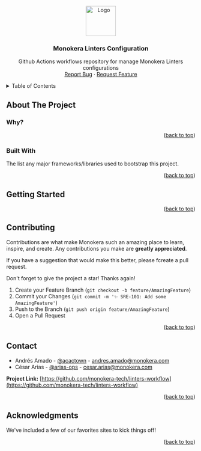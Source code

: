 <div id="top"></div>

<!-- PROJECT LOGO -->
<br />
<div align="center">
  <a href="https://github.com/monokera-tech/linters-workflow">
    <img src="https://avatars.githubusercontent.com/u/92538835?v=4" alt="Logo" width="80" height="80">
  </a>

  <h3 align="center">Monokera Linters Configuration</h3>

  <p align="center">
    Github Actions workflows repository for manage Monokera Linters configurations
    <br />
    <a href="https://monokera.atlassian.net/jira/software/c/projects/OPS/boards/25">Report Bug</a>
    ·
    <a href="https://monokera.atlassian.net/jira/software/c/projects/OPS/boards/25">Request Feature</a>
  </p>
</div>

<!-- TABLE OF CONTENTS -->
<details>
  <summary>Table of Contents</summary>
  <ol>
    <li>
      <a href="#about-the-project">About The Project</a>
      <ul>
        <li><a href="#why">Why?</a></li>
        <li><a href="#built-with">Built With</a></li>
      </ul>
    </li>
    <li>
      <a href="#getting-started">Getting Started</a>
      <ul>
        <li><a href="#prerequisites">Prerequisites</a></li>
        <li><a href="#installation">Installation</a></li>
      </ul>
    </li>
    <li><a href="#usage">Usage</a></li>
    <li><a href="#contributing">Contributing</a></li>
    <li><a href="#contact">Contact</a></li>
    <li><a href="#acknowledgments">Acknowledgments</a></li>
  </ol>
</details>

<!-- ABOUT THE PROJECT -->
## About The Project

### Why?

<p align="right">(<a href="#top">back to top</a>)</p>

### Built With

The list any major frameworks/libraries used to bootstrap this project.

<p align="right">(<a href="#top">back to top</a>)</p>

<!-- GETTING STARTED -->
## Getting Started

<p align="right">(<a href="#top">back to top</a>)</p>

<!-- CONTRIBUTING -->
## Contributing

Contributions are what make Monokera such an amazing place to learn, inspire, and create. Any contributions you make are **greatly appreciated**.

If you have a suggestion that would make this better, please fcreate a pull request.

Don't forget to give the project a star! Thanks again!

1. Create your Feature Branch (`git checkout -b feature/AmazingFeature`)
2. Commit your Changes (`git commit -m '✨ SRE-101: Add some AmazingFeature'`)
3. Push to the Branch (`git push origin feature/AmazingFeature`)
4. Open a Pull Request

<p align="right">(<a href="#top">back to top</a>)</p>

<!-- CONTACT -->
## Contact

* Andrés Amado - [@acactown](https://github.com/acactown) - andres.amado@monokera.com
* César Arias  - [@arias-ops](https://github.com/arias-ops) - cesar.arias@monokera.com

__Project Link:__ [https://github.com/monokera-tech/linters-workflow](https://github.com/monokera-tech/linters-workflow)

<p align="right">(<a href="#top">back to top</a>)</p>

<!-- ACKNOWLEDGMENTS -->
## Acknowledgments

We've included a few of our favorites sites to kick things off!


<p align="right">(<a href="#top">back to top</a>)</p>
